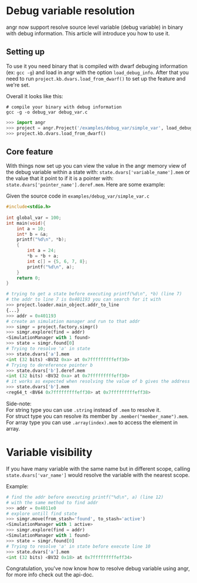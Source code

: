 # Debug variable resolution

angr now support resolve source level variable (debug variable) in binary with debug information. This article will introduce you how to use it.

## Setting up

To use it you need binary that is compiled with dwarf debuging information (ex: `gcc -g`) and load in angr with the option `load_debug_info`. After that you need to run `project.kb.dvars.load_from_dwarf()` to set up the feature and we're set.  

Overall it looks like this:
```
# compile your binary with debug information
gcc -g -o debug_var debug_var.c
```
```python
>>> import angr
>>> project = angr.Project('/examples/debug_var/simple_var', load_debug_info = True)
>>> project.kb.dvars.load_from_dwarf()
```

## Core feature

With things now set up you can view the value in the angr memory view of the debug variable within a state with: `state.dvars['variable_name'].mem` or the value that it point to if it is a pointer with: `state.dvars['pointer_name'].deref.mem`. Here are some example:

Given the source code in `examples/debug_var/simple_var.c`
```c
#include<stdio.h>
 
int global_var = 100;
int main(void){
	int a = 10;
	int* b = &a;
	printf("%d\n", *b);
	{
		int a = 24;
		*b = *b + a;
		int c[] = {5, 6, 7, 8};
		printf("%d\n", a);
	}
	return 0;
}
```
```python
# trying to get a state before executing printf(%d\n", *b) (line 7)
# the addr to line 7 is 0x401193 you can search for it with
>>> project.loader.main_object.addr_to_line
{...}
>>> addr = 0x401193
# create an simulation manager and run to that addr
>>> simgr = project.factory.simgr()
>>> simgr.explore(find = addr)
<SimulationManager with 1 found>
>>> state = simgr.found[0]
# Trying to resolve 'a' in state
>>> state.dvars['a'].mem
<int (32 bits) <BV32 0xa> at 0x7fffffffffeff30>
# Trying to dereference pointer b
>>> state.dvars['b'].deref.mem
<int (32 bits) <BV32 0xa> at 0x7fffffffffeff30>
# it works as expected when resolving the value of b gives the address of a
>>> state.dvars['b'].mem
<reg64_t <BV64 0x7fffffffffeff30> at 0x7fffffffffeff38>
```

Side-note:  
For string type you can use `.string` instead of `.mem` to resolve it.  
For struct type you can resolve its member by `.member("member_name").mem`.
For array type you can use `.array(index).mem` to access the element in array.

# Variable visibility
If you have many variable with the same name but in different scope, calling `state.dvars['var_name']` would resolve the variable with the nearest scope.

Example:
```python
# find the addr before executing printf("%d\n", a) (line 12)
# with the same method to find addr
>>> addr = 0x4011e0
# explore untill find state
>>> simgr.move(from_stash='found', to_stash='active')
<SimulationManager with 1 active>
>>> simgr.explore(find = addr)
<SimulationManager with 1 found>
>>> state = simgr.found[0]
# Trying to resolve 'a' in state before execute line 10
>>> state.dvars['a'].mem
<int (32 bits) <BV32 0x18> at 0x7fffffffffeff34>
```

Congratulation, you've now know how to resolve debug variable using angr, for more info check out the api-doc.
